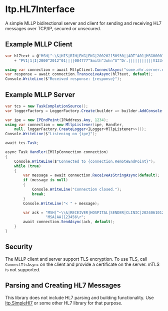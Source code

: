 # Itp.HL7Interface

A simple MLLP bidirectional server and client for sending and receiving
HL7 messages over TCP/IP, secured or unsecured.

## Example MLLP Client
```csharp
var hl7text = @"MSH|^~\&|HIS|RIH|EKG|EKG|200202150930||ADT^A01|MSG00001|P|2.4\rPID|1||123456^^^Hospital^MR||Doe^John||19600101|M|||123 Main St^^Metropolis^IL^12345||(555)555-2004|(555)555-2004||S||123456789|987-65-4320||||||||||||||||N\r"
    + "PV1|1|I|2000^2012^01||||004777^Smith^John^A^^Dr.|||||||||||V123456789|A0|\r";

using var connection = await MllpClient.ConnectAsync("some.ehr.server.com", 15725, default);
var response = await connection.TransceiveAsync(hl7text, default);
Console.WriteLine($"Received response: {response}");
```

## Example MLLP Server
```csharp
var tcs = new TaskCompletionSource();
var loggerFactory = LoggerFactory.Create(builder => builder.AddConsole());

var ipe = new IPEndPoint(IPAddress.Any, 1234);
using var connection = new MllpListener(ipe, Handler,
    null, loggerFactory.CreateLogger<ILogger<MllpListener>>());
Console.WriteLine($"Listening on {ipe}");

await tcs.Task;

async Task Handler(IMllpConnection connection)
{
    Console.WriteLine($"Connected to {connection.RemoteEndPoint}");
    while (true)
    {
        var message = await connection.ReceiveAsStringAsync(default);
        if (message is null)
        {
            Console.WriteLine("Connection closed.");
            break;
        }
        Console.WriteLine("< " + message);

        var ack = "MSH|^~\\&|RECEIVER|HOSPITAL|SENDER|CLINIC|202406101200||ACK^A01|123456|P|2.5\r" +
                  "MSA|AA|123456\r";
        await connection.SendAsync(ack, default);
    }
}
```

## Security

The MLLP client and server support TLS encryption.  To use TLS, call `ConnectTlsAsync`
on the client and provide a certificate on the server.  mTLS is not supported.

## Parsing and Creating HL7 Messages

This library does not include HL7 parsing and building functionality.  Use
[Itp.SimpleHl7](https://www.nuget.org/packages/Itp.SimpleHl7) or some other
HL7 library for that purpose.